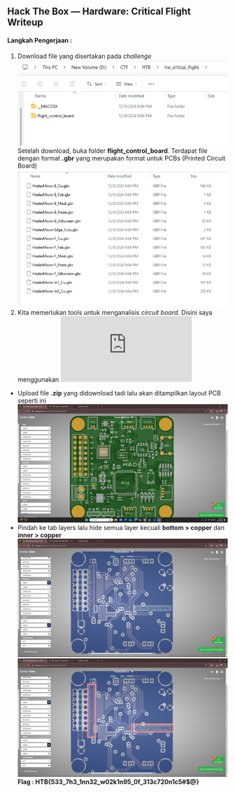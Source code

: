 ## Hack The Box — Hardware: Critical Flight Writeup

#### Langkah Pengerjaan :
1. Download file yang disertakan pada *challenge*
![cf](assets/1.png)
Setelah download, buka folder **flight_control_board**. Terdapat file dengan format **.gbr** yang merupakan format untuk PCBs (Printed Circuit Board)
![cf](assets/2.png)
2. Kita memerlukan tools untuk menganalisis *circuit board*. Disini saya menggunakan ![Online Gerber Viewer](https://www.pcbway.com/project/OnlineGerberViewer.html)
- Upload file **.zip** yang didownload tadi lalu akan ditampilkan layout PCB seperti ini
![cf](assets/3.png)
- Pindah ke tab layers lalu hide semua layer kecuali **bottom > copper** dan **inner > copper** 
![cf](assets/4.png)
![cf](assets/5.png)
**Flag : HTB{533_7h3_1nn32_w02k1n95_0f_313c720n1c5#$@}**